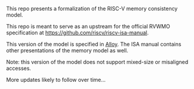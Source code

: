 This repo presents a formalization of the RISC-V memory consistency model.  

This repo is meant to serve as an upstream for the official RVWMO specification at <https://github.com/riscv/riscv-isa-manual>.

This version of the model is specified in [Alloy](http://alloy.mit.edu).  The ISA manual contains other presentations of the memory model as well.

Note: this version of the model does not support mixed-size or misaligned accesses.

More updates likely to follow over time...
